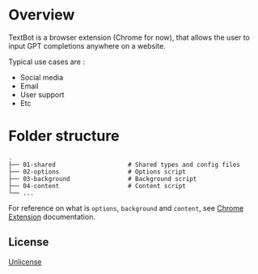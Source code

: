# Overview
TextBot is a browser extension (Chrome for now), that allows the user to input GPT completions anywhere on a website.

Typical use cases are :
- Social media
- Email
- User support
- Etc

# Folder structure
```
.
├── 01-shared                    # Shared types and config files
├── 02-options                   # Options script
├── 03-background                # Background script
├── 04-content                   # Content script
└── ...
```
For reference on what is `options`, `background` and `content`, see [Chrome Extension](https://developer.chrome.com/docs/extensions/) documentation.

## License
[Unlicense](LICENSE)
